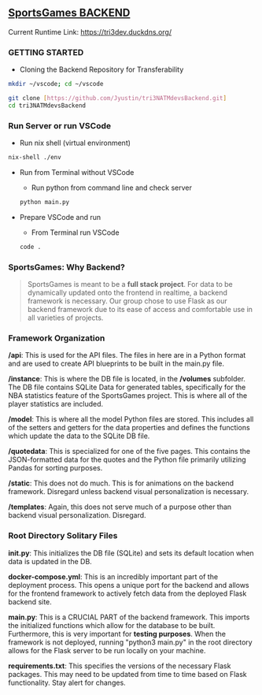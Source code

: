 ## [SportsGames BACKEND](https://github.com/Jyustin/tri3NATMdevsBackend)
Current Runtime Link: https://tri3dev.duckdns.org/

### GETTING STARTED

- Cloning the Backend Repository for Transferability

```bash
mkdir ~/vscode; cd ~/vscode

git clone [https://github.com/Jyustin/tri3NATMdevsBackend.git]
cd tri3NATMdevsBackend
```

### Run Server or run VSCode

- Run nix shell (virtual environment)

```bash
nix-shell ./env
```

- Run from Terminal without VSCode

    - Run python from command line and check server
    ```bash
    python main.py
    ```

- Prepare VSCode and run
    
    - From Terminal run VSCode
    ```bash
    code .
    ```

### SportsGames: Why Backend?
> SportsGames is meant to be a **full stack project**. For data to be dynamically updated onto the frontend in realtime, a backend framework is necessary. 
> Our group chose to use Flask as our backend framework due to its ease of access and comfortable use in all varieties of projects. 


### Framework Organization

**/api**: This is used for the API files. The files in here are in a Python format and are used to create API blueprints to be built in the main.py file.

**/instance**: This is where the DB file is located, in the **/volumes** subfolder. The DB file contains SQLite Data for generated tables, specifically for the NBA statistics feature of the SportsGames project. This is where all of the player statistics are included.

**/model**: This is where all the model Python files are stored. This includes all of the setters and getters for the data properties and defines the functions which update the data to the SQLite DB file.

**/quotedata**: This is specialized for one of the five pages. This contains the JSON-formatted data for the quotes and the Python file primarily utilizing Pandas for sorting purposes.

**/static**: This does not do much. This is for animations on the backend framework. Disregard unless backend visual personalization is necessary.

**/templates**: Again, this does not serve much of a purpose other than backend visual personalization. Disregard.


### Root Directory Solitary Files

**init.py**: This initializes the DB file (SQLite) and sets its default location when data is updated in the DB.

**docker-compose.yml**: This is an incredibly important part of the deployment process. This opens a unique port for the backend and allows for the frontend framework to actively fetch data from the deployed Flask backend site.

**main.py**: This is a CRUCIAL PART of the backend framework. This imports the initialized functions which allow for the database to be built. Furthermore, this is very important for **testing purposes**. When the framework is not deployed, running "python3 main.py" in the root directory allows for the Flask server to be run locally on your machine.

**requirements.txt**: This specifies the versions of the necessary Flask packages. This may need to be updated from time to time based on Flask functionality. Stay alert for changes.

